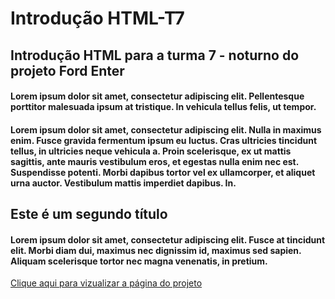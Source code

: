 # Introdução HTML-T7
## Introdução HTML para a turma 7 - noturno do projeto Ford Enter
#### Lorem ipsum dolor sit amet, consectetur adipiscing elit. Pellentesque porttitor malesuada ipsum at tristique. In vehicula tellus felis, ut tempor.
#### Lorem ipsum dolor sit amet, consectetur adipiscing elit. Nulla in maximus enim. Fusce gravida fermentum ipsum eu luctus. Cras ultricies tincidunt tellus, in ultricies neque vehicula a. Proin scelerisque, ex ut mattis sagittis, ante mauris vestibulum eros, et egestas nulla enim nec est. Suspendisse potenti. Morbi dapibus tortor vel ex ullamcorper, et aliquet urna auctor. Vestibulum mattis imperdiet dapibus. In.
## Este é um segundo título
#### Lorem ipsum dolor sit amet, consectetur adipiscing elit. Fusce at tincidunt elit. Morbi diam dui, maximus nec dignissim id, maximus sed sapien. Aliquam scelerisque tortor nec magna venenatis, in pretium.
[Clique aqui para vizualizar a página do projeto](https://www.ford.com.br/sobre-a-ford/ford-enter/)
